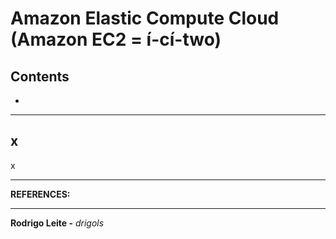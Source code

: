 # Amazon Elastic Compute Cloud (Amazon EC2 = í-cí-two)

## Contents

 - [](#)

---

<div id=""></div>

## x

x

---

**REFERENCES:**  
[]()  

---

**Rodrigo Leite -** *drigols*
